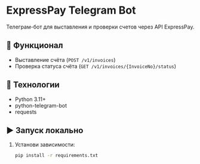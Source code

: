 # ExpressPay Telegram Bot

Телеграм-бот для выставления и проверки счетов через API ExpressPay.

## 🚀 Функционал
- Выставление счёта (`POST /v1/invoices`)
- Проверка статуса счёта (`GET /v1/invoices/{InvoiceNo}/status`)

## 🧰 Технологии
- Python 3.11+
- python-telegram-bot
- requests

## ▶️ Запуск локально
1. Установи зависимости:
   ```bash
   pip install -r requirements.txt
